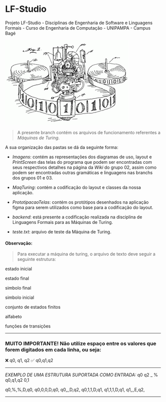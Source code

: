 # LF-Studio
Projeto LF-Studio - Disciplinas de Engenharia de Software e Linguagens Formais - Curso de Engenharia de Computação - UNIPAMPA - Campus Bagé

![Imagem de capa de uma MT](https://github.com/cmbetemps/LF-Studio/blob/Grupo-02/Imagens/turingMachine.gif)

> A presente branch contém os arquivos de funcionamento referentes a *Máquinas de Turing*. 

A sua organização das pastas se dá da seguinte forma:
* _*Imagens*_: contém as representações dos diagramas de uso, layout e *PrintScreen* das telas do programa que podem ser encontradas com seus respectivos detalhes na página da *Wiki* do grupo 02, assim como podem ser encontradas outras gramáticas e linguagens nas branchs dos grupos 01 e 03.

* _*MaqTuring*_: contém a codificação do layout e classes da nossa aplicação.

* _*PrototipacaoTelas*_: contém os protótipos desenhados na aplicação figma para serem utilizados como base para a codificação do layout.

* _*backend*_: está presente a codificação realizada na disciplina de Linguagens Formais para as Máquinas de Turing.

* _*teste.txt*_: arquivo de teste da Máquina de Turing.

#### Observação: 
> Para executar a máquina de turing, o arquivo de texto deve seguir a seguinte estrutura:

estado inicial

estado final

simbolo final

simbolo inicial

conjunto de estados finitos

alfabeto

funções de transições

----------------------------------

### MUITO IMPORTANTE! Não utilize espaço entre os valores que forem digitados em cada linha, ou seja:
❌ q0, q1, q2
✅ q0,q1,q2

----------------------------------

*EXEMPLO DE UMA ESTRUTURA SUPORTADA COMO ENTRADA:*
q0 
q2 
_
%
q0,q1,q2
0,1

q0,%,%,D,q0,
q0,0,0,D,q0,
q0,_,_,D,q2,
q0,1,1,D,q1,
q1,1,1,D,q1,
q1,_,_,E,q2,

---------------------------------
